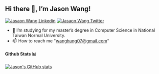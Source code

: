 <h2> Hi there 👋, I’m Jason Wang! </h2>

[![Jasaon Wang Linkedin](https://img.shields.io/badge/LinkedIn-0077B5?style=for-the-badge&logo=linkedin&logoColor=white)](https://www.linkedin.com/in/jasonthehung/)
[![Jasaon Wang Twitter](https://img.shields.io/badge/Twitter-1DA1F2?style=for-the-badge&logo=twitter&logoColor=white)](https://twitter.com/HungWangJa33317)
- 🌱 I’m studying for my master’s degree in Computer Science in National Taiwan Normal University.
- 📫 How to reach me "wanghung07@gmail.com"

#### Github Stats 📊

[![Jason's GitHub stats](https://github-readme-stats.vercel.app/api?username=jasonthehung&show_icons=true&theme=highcontrast)](https://github.com/anuraghazra/github-readme-stats)
